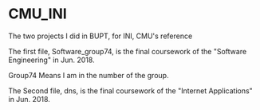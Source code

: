 # CMU_INI
The two projects I did in BUPT, for INI, CMU's reference

The first file, Software_group74, is the final coursework of the "Software Engineering" in Jun. 2018. 

Group74 Means I am in the number of the group.

The Second file, dns, is the final coursework of the "Internet Applications" in Jun. 2018.
